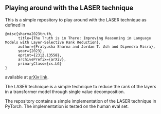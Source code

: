 ## Playing around with the LASER technique
This is a simple repository to play around with the LASER technique as defined in 

```
@misc{sharma2023truth,
      title={The Truth is in There: Improving Reasoning in Language Models with Layer-Selective Rank Reduction}, 
      author={Pratyusha Sharma and Jordan T. Ash and Dipendra Misra},
      year={2023},
      eprint={2312.13558},
      archivePrefix={arXiv},
      primaryClass={cs.LG}
}
```

available at [arXiv link](https://arxiv.org/abs/2312.13558).

The LASER technique is a simple technique to reduce the rank of the layers in a transformer model through single value decomposition.

The repository contains a simple implementation of the LASER technique in PyTorch. 
The implementation is tested on the human eval set.

